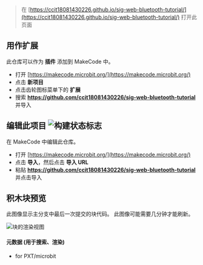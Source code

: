 
> 在 [https://ccit18081430226.github.io/sig-web-bluetooth-tutorial/](https://ccit18081430226.github.io/sig-web-bluetooth-tutorial/) 打开此页面

## 用作扩展

此仓库可以作为 **插件** 添加到 MakeCode 中。

* 打开 [https://makecode.microbit.org/](https://makecode.microbit.org/)
* 点击 **新项目**
* 点击齿轮图标菜单下的 **扩展**
* 搜索 **https://github.com/ccit18081430226/sig-web-bluetooth-tutorial** 并导入

## 编辑此项目 ![构建状态标志](https://github.com/ccit18081430226/sig-web-bluetooth-tutorial/workflows/MakeCode/badge.svg)

在 MakeCode 中编辑此仓库。

* 打开 [https://makecode.microbit.org/](https://makecode.microbit.org/)
* 点击 **导入**，然后点击 **导入 URL**
* 粘贴 **https://github.com/ccit18081430226/sig-web-bluetooth-tutorial** 并点击导入

## 积木块预览

此图像显示主分支中最后一次提交的块代码。
此图像可能需要几分钟才能刷新。

![块的渲染视图](https://github.com/ccit18081430226/sig-web-bluetooth-tutorial/raw/master/.github/makecode/blocks.png)

#### 元数据 (用于搜索、渲染)

* for PXT/microbit
<script src="https://makecode.com/gh-pages-embed.js"></script><script>makeCodeRender("{{ site.makecode.home_url }}", "{{ site.github.owner_name }}/{{ site.github.repository_name }}");</script>
